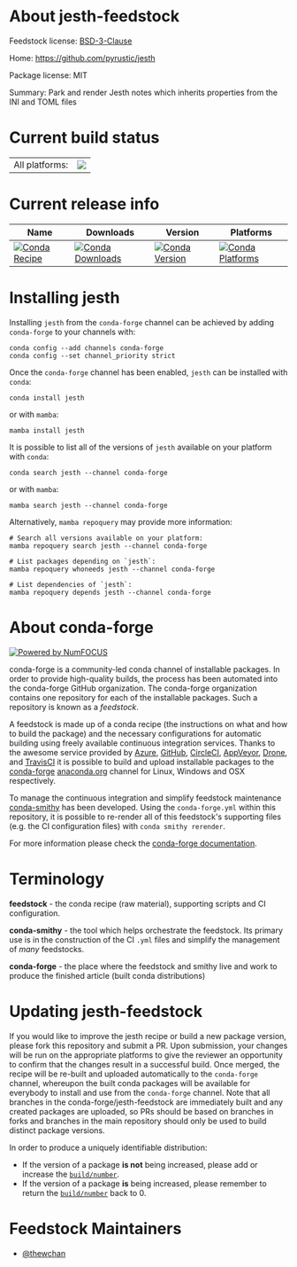 About jesth-feedstock
=====================

Feedstock license: [BSD-3-Clause](https://github.com/conda-forge/jesth-feedstock/blob/main/LICENSE.txt)

Home: https://github.com/pyrustic/jesth

Package license: MIT

Summary: Park and render Jesth notes which inherits properties from  the INI and TOML files

Current build status
====================


<table><tr><td>All platforms:</td>
    <td>
      <a href="https://dev.azure.com/conda-forge/feedstock-builds/_build/latest?definitionId=16511&branchName=main">
        <img src="https://dev.azure.com/conda-forge/feedstock-builds/_apis/build/status/jesth-feedstock?branchName=main">
      </a>
    </td>
  </tr>
</table>

Current release info
====================

| Name | Downloads | Version | Platforms |
| --- | --- | --- | --- |
| [![Conda Recipe](https://img.shields.io/badge/recipe-jesth-green.svg)](https://anaconda.org/conda-forge/jesth) | [![Conda Downloads](https://img.shields.io/conda/dn/conda-forge/jesth.svg)](https://anaconda.org/conda-forge/jesth) | [![Conda Version](https://img.shields.io/conda/vn/conda-forge/jesth.svg)](https://anaconda.org/conda-forge/jesth) | [![Conda Platforms](https://img.shields.io/conda/pn/conda-forge/jesth.svg)](https://anaconda.org/conda-forge/jesth) |

Installing jesth
================

Installing `jesth` from the `conda-forge` channel can be achieved by adding `conda-forge` to your channels with:

```
conda config --add channels conda-forge
conda config --set channel_priority strict
```

Once the `conda-forge` channel has been enabled, `jesth` can be installed with `conda`:

```
conda install jesth
```

or with `mamba`:

```
mamba install jesth
```

It is possible to list all of the versions of `jesth` available on your platform with `conda`:

```
conda search jesth --channel conda-forge
```

or with `mamba`:

```
mamba search jesth --channel conda-forge
```

Alternatively, `mamba repoquery` may provide more information:

```
# Search all versions available on your platform:
mamba repoquery search jesth --channel conda-forge

# List packages depending on `jesth`:
mamba repoquery whoneeds jesth --channel conda-forge

# List dependencies of `jesth`:
mamba repoquery depends jesth --channel conda-forge
```


About conda-forge
=================

[![Powered by
NumFOCUS](https://img.shields.io/badge/powered%20by-NumFOCUS-orange.svg?style=flat&colorA=E1523D&colorB=007D8A)](https://numfocus.org)

conda-forge is a community-led conda channel of installable packages.
In order to provide high-quality builds, the process has been automated into the
conda-forge GitHub organization. The conda-forge organization contains one repository
for each of the installable packages. Such a repository is known as a *feedstock*.

A feedstock is made up of a conda recipe (the instructions on what and how to build
the package) and the necessary configurations for automatic building using freely
available continuous integration services. Thanks to the awesome service provided by
[Azure](https://azure.microsoft.com/en-us/services/devops/), [GitHub](https://github.com/),
[CircleCI](https://circleci.com/), [AppVeyor](https://www.appveyor.com/),
[Drone](https://cloud.drone.io/welcome), and [TravisCI](https://travis-ci.com/)
it is possible to build and upload installable packages to the
[conda-forge](https://anaconda.org/conda-forge) [anaconda.org](https://anaconda.org/)
channel for Linux, Windows and OSX respectively.

To manage the continuous integration and simplify feedstock maintenance
[conda-smithy](https://github.com/conda-forge/conda-smithy) has been developed.
Using the ``conda-forge.yml`` within this repository, it is possible to re-render all of
this feedstock's supporting files (e.g. the CI configuration files) with ``conda smithy rerender``.

For more information please check the [conda-forge documentation](https://conda-forge.org/docs/).

Terminology
===========

**feedstock** - the conda recipe (raw material), supporting scripts and CI configuration.

**conda-smithy** - the tool which helps orchestrate the feedstock.
                   Its primary use is in the construction of the CI ``.yml`` files
                   and simplify the management of *many* feedstocks.

**conda-forge** - the place where the feedstock and smithy live and work to
                  produce the finished article (built conda distributions)


Updating jesth-feedstock
========================

If you would like to improve the jesth recipe or build a new
package version, please fork this repository and submit a PR. Upon submission,
your changes will be run on the appropriate platforms to give the reviewer an
opportunity to confirm that the changes result in a successful build. Once
merged, the recipe will be re-built and uploaded automatically to the
`conda-forge` channel, whereupon the built conda packages will be available for
everybody to install and use from the `conda-forge` channel.
Note that all branches in the conda-forge/jesth-feedstock are
immediately built and any created packages are uploaded, so PRs should be based
on branches in forks and branches in the main repository should only be used to
build distinct package versions.

In order to produce a uniquely identifiable distribution:
 * If the version of a package **is not** being increased, please add or increase
   the [``build/number``](https://docs.conda.io/projects/conda-build/en/latest/resources/define-metadata.html#build-number-and-string).
 * If the version of a package **is** being increased, please remember to return
   the [``build/number``](https://docs.conda.io/projects/conda-build/en/latest/resources/define-metadata.html#build-number-and-string)
   back to 0.

Feedstock Maintainers
=====================

* [@thewchan](https://github.com/thewchan/)


